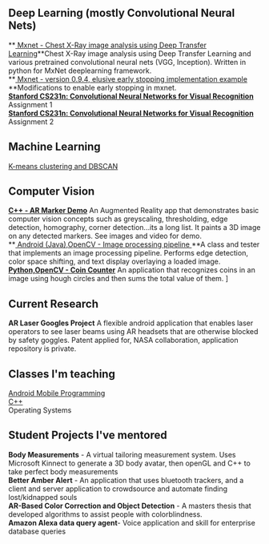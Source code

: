 ## Deep Learning (mostly Convolutional Neural Nets)
**[ Mxnet - Chest X-Ray image analysis using Deep Transfer Learning]( https://github.com/kperkins411/MXNet-Chest-XRay-Evaluation)**Chest X-Ray image analysis using Deep Transfer Learning and various pretrained convolutional neural nets (VGG, Inception). Written in python for MxNet deeplearning framework.<BR>
**[ Mxnet - version 0.9.4, elusive early stopping implementation example ]( https://github.com/kperkins411/MXNet_Demo_Early-Stopping)**Modifications to enable early stopping in mxnet.<BR>
**[ Stanford CS231n: Convolutional Neural Networks for Visual Recognition]( https://github.com/kperkins411/CS231n_Assign1)**  Assignment 1<BR>
**[ Stanford CS231n: Convolutional Neural Networks for Visual Recognition]( https://github.com/kperkins411/CS231n_Assign2)** Assignment 2<BR>

## Machine Learning
[ K-means clustering and DBSCAN ]( https://github.com/kperkins411/Clustering_Demos)<BR>

## Computer Vision
**[ C++ - AR Marker Demo]( https://github.com/kperkins411/AR_Marker_Demo)** An Augmented Reality app that demonstrates basic computer vision concepts such as greyscaling, thresholding, edge detection, homography, corner detection...its a long list.  It paints a 3D image on any detected markers. See images and video for demo.<BR>
**[ Android (Java),OpenCV - Image processing pipeline ]( https://github.com/kperkins411/OpenCVEdgeTest)**A class and tester that implements an image processing pipeline. Performs edge detection, color space shifting, and text display overlaying a loaded image.  <BR>
**[ Python,OpenCV - Coin Counter]( https://github.com/kperkins411/Count-coins-using-OpenCV)** An application that recognizes coins in an image using hough circles and then sums the total value of them. ]<BR>

## Current Research
**AR Laser Googles Project**  A flexible android application that enables laser operators to see laser beams using AR headsets that are otherwise blocked by safety goggles. Patent applied for, NASA collaboration, application repository is private.

## Classes I'm teaching
[ Android Mobile Programming ](  https://cnuclasses.github.io/CPSC475)<BR>
[ C++ ]( https://cnuclasses.github.io/CPSC327)<BR>
Operating Systems

## Student Projects I've mentored 
**Body Measurements** - A virtual tailoring measurement system.  Uses Microsoft Kinnect to generate a 3D body avatar, then openGL and C++ to take perfect body measurements<br>
**Better Amber Alert** - An application that uses bluetooth trackers, and a client and server application to crowdsource and automate finding lost/kidnapped souls<br>
**AR-Based Color Correction and Object Detection** - A masters thesis that developed algorithms to assist people with colorblindness.  <BR>
**Amazon Alexa data query agent**- Voice application and skill for enterprise database queries<br>

